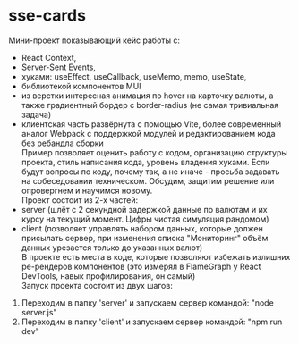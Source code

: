 # sse-cards

Мини-проект показывающий кейс работы с:

- React Context,
- Server-Sent Events,
- хуками: useEffect, useCallback, useMemo, memo, useState,
- библиотекой компонентов MUI
- из верстки интересная анимация по hover на карточку валюты, а также градиентный бордер с border-radius (не самая тривиальная задача)
- клиентская часть развёрнута с помощью Vite, более современный аналог Webpack с поддержкой модулей и редактированием кода без ребандла сборки
  <br>
  Пример позволяет оценить работу с кодом, организацию структуры проекта, стиль написания кода, уровень владения хуками.
  Если будут вопросы по коду, почему так, а не иначе - просьба задавать на собеседовании техническом. Обсудим, защитим решение или опровергнем и научимся новому.
  <br>
  Проект состоит из 2-х частей:
- server (шлёт с 2 секундной задержкой данные по валютам и их курсу на текущий момент. Цифры чистая симуляция рандомом)
- client (позволяет управлять набором данных, которые должен присылать сервер, при изменения списка "Мониторинг" объём данных урезается только до указанных валют)
  <br>
  В проекте есть места в коде, которые позволяют избежать излишних ре-рендеров компонентов (это измерял в FlameGraph у React DevTools, навык профилирования, он самый)
  <br>
  Запуск проекта состоит из двух шагов:

1. Переходим в папку 'server' и запускаем сервер командой: "node server.js"
2. Переходим в папку 'client' и запускаем сервер командой: "npm run dev"
